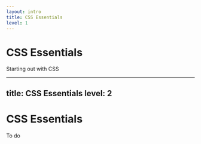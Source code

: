 ```yaml
---
layout: intro
title: CSS Essentials
level: 1
---
```


# CSS Essentials

Starting out with CSS


---
title: CSS Essentials
level: 2
---

# CSS Essentials
To do 

<!-- 

Slide notes: 

-->